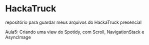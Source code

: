 # HackaTruck
repositório para guardar meus arquivos do HackaTruck presencial

Aula5: Criando uma view do Spotidy, com Scroll, NavigationStack e AsyncImage
